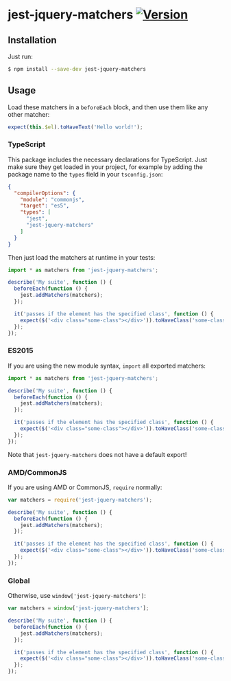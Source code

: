 # jest-jquery-matchers [![Version](https://img.shields.io/npm/v/jest-jquery-matchers.svg)](https://www.npmjs.com/package/jest-jquery-matchers)


## Installation

Just run:

```sh
$ npm install --save-dev jest-jquery-matchers
```


## Usage

Load these matchers in a `beforeEach` block, and then use them like any other matcher:

```js
expect(this.$el).toHaveText('Hello world!');
```

### TypeScript

This package includes the necessary declarations for TypeScript. Just make sure they get loaded in your project, for example by adding the package name to the `types` field in your `tsconfig.json`:

```json
{
  "compilerOptions": {
    "module": "commonjs",
    "target": "es5",
    "types": [
      "jest",
      "jest-jquery-matchers"
    ]
  }
}
```

Then just load the matchers at runtime in your tests:

```js
import * as matchers from 'jest-jquery-matchers';

describe('My suite', function () {
  beforeEach(function () {
    jest.addMatchers(matchers);
  });

  it('passes if the element has the specified class', function () {
    expect($('<div class="some-class"></div>')).toHaveClass('some-class');
  });
});
```

### ES2015

If you are using the new module syntax, `import` all exported matchers:

```js
import * as matchers from 'jest-jquery-matchers';

describe('My suite', function () {
  beforeEach(function () {
    jest.addMatchers(matchers);
  });

  it('passes if the element has the specified class', function () {
    expect($('<div class="some-class"></div>')).toHaveClass('some-class');
  });
});
```

Note that `jest-jquery-matchers` does not have a default export!

### AMD/CommonJS

If you are using AMD or CommonJS, `require` normally:

```js
var matchers = require('jest-jquery-matchers');

describe('My suite', function () {
  beforeEach(function () {
    jest.addMatchers(matchers);
  });

  it('passes if the element has the specified class', function () {
    expect($('<div class="some-class"></div>')).toHaveClass('some-class');
  });
});
```

### Global

Otherwise, use `window['jest-jquery-matchers']`:

```js
var matchers = window['jest-jquery-matchers'];

describe('My suite', function () {
  beforeEach(function () {
    jest.addMatchers(matchers);
  });

  it('passes if the element has the specified class', function () {
    expect($('<div class="some-class"></div>')).toHaveClass('some-class');
  });
});
```
